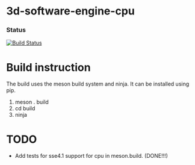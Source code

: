 # 3d-software-engine-cpu
### Status
[![Build Status](https://travis-ci.org/FredericHamel/3d-soft-engine-cpu.png)](https://travis-ci.org/FredericHamel/3d-soft-engine-cpu)

Build instruction
======================
The build uses the meson build system and ninja.
It can be installed using pip.
1. meson . build
2. cd build
3. ninja

TODO
=======
- Add tests for sse4.1 support for cpu in meson.build. (DONE!!!)
